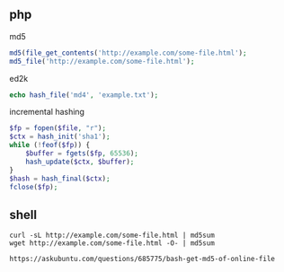 ## php

md5

```php
md5(file_get_contents('http://example.com/some-file.html');
md5_file('http://example.com/some-file.html');
```

ed2k

```php
echo hash_file('md4', 'example.txt');
```

incremental hashing

```php
$fp = fopen($file, "r");
$ctx = hash_init('sha1');
while (!feof($fp)) {
    $buffer = fgets($fp, 65536);
    hash_update($ctx, $buffer);
}
$hash = hash_final($ctx);
fclose($fp);
```

## shell

```shell
curl -sL http://example.com/some-file.html | md5sum
wget http://example.com/some-file.html -O- | md5sum

https://askubuntu.com/questions/685775/bash-get-md5-of-online-file
```
